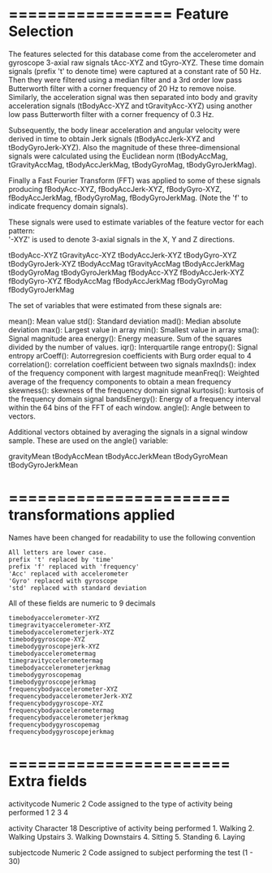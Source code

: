 =================
Feature Selection 
=================

The features selected for this database come from the accelerometer and gyroscope 3-axial raw signals tAcc-XYZ and tGyro-XYZ. These time domain signals (prefix 't' to denote time) were captured at a constant rate of 50 Hz. Then they were filtered using a median filter and a 3rd order low pass Butterworth filter with a corner frequency of 20 Hz to remove noise. Similarly, the acceleration signal was then separated into body and gravity acceleration signals (tBodyAcc-XYZ and tGravityAcc-XYZ) using another low pass Butterworth filter with a corner frequency of 0.3 Hz. 

Subsequently, the body linear acceleration and angular velocity were derived in time to obtain Jerk signals (tBodyAccJerk-XYZ and tBodyGyroJerk-XYZ). Also the magnitude of these three-dimensional signals were calculated using the Euclidean norm (tBodyAccMag, tGravityAccMag, tBodyAccJerkMag, tBodyGyroMag, tBodyGyroJerkMag). 

Finally a Fast Fourier Transform (FFT) was applied to some of these signals producing fBodyAcc-XYZ, fBodyAccJerk-XYZ, fBodyGyro-XYZ, fBodyAccJerkMag, fBodyGyroMag, fBodyGyroJerkMag. (Note the 'f' to indicate frequency domain signals). 

These signals were used to estimate variables of the feature vector for each pattern:  
'-XYZ' is used to denote 3-axial signals in the X, Y and Z directions.

tBodyAcc-XYZ
tGravityAcc-XYZ
tBodyAccJerk-XYZ
tBodyGyro-XYZ
tBodyGyroJerk-XYZ
tBodyAccMag
tGravityAccMag
tBodyAccJerkMag
tBodyGyroMag
tBodyGyroJerkMag
fBodyAcc-XYZ
fBodyAccJerk-XYZ
fBodyGyro-XYZ
fBodyAccMag
fBodyAccJerkMag
fBodyGyroMag
fBodyGyroJerkMag

The set of variables that were estimated from these signals are: 

mean(): Mean value
std(): Standard deviation
mad(): Median absolute deviation 
max(): Largest value in array
min(): Smallest value in array
sma(): Signal magnitude area
energy(): Energy measure. Sum of the squares divided by the number of values. 
iqr(): Interquartile range 
entropy(): Signal entropy
arCoeff(): Autorregresion coefficients with Burg order equal to 4
correlation(): correlation coefficient between two signals
maxInds(): index of the frequency component with largest magnitude
meanFreq(): Weighted average of the frequency components to obtain a mean frequency
skewness(): skewness of the frequency domain signal 
kurtosis(): kurtosis of the frequency domain signal 
bandsEnergy(): Energy of a frequency interval within the 64 bins of the FFT of each window.
angle(): Angle between to vectors.

Additional vectors obtained by averaging the signals in a signal window sample. These are used on the angle() variable:

gravityMean
tBodyAccMean
tBodyAccJerkMean
tBodyGyroMean
tBodyGyroJerkMean

=======================
transformations applied
=======================

Names have been changed for readability to use the following convention

	All letters are lower case.
	prefix 't' replaced by 'time'
	prefix 'f' replaced with 'frequency'
	'Acc' replaced with accelerometer
	'Gyro' replaced with gyroscope
	'std' replaced with standard deviation

All of these fields are numeric to 9 decimals

	timebodyaccelerometer-XYZ
	timegravityaccelerometer-XYZ
	timebodyaccelerometerjerk-XYZ
	timebodygyroscope-XYZ
	timebodygyroscopejerk-XYZ
	timebodyaccelerometermag
	timegravityccelerometermag
	timebodyaccelerometerjerkmag
	timebodygyroscopemag
	timebodygyroscopejerkmag
	frequencybodyaccelerometer-XYZ
	frequencybodyaccelerometerJerk-XYZ
	frequencybodygyroscope-XYZ
	frequencybodyaccelerometermag
	frequencybodyaccelerometerjerkmag
	frequencybodygyroscopemag
	frequencybodygyroscopejerkmag


=======================
Extra fields
=======================

activitycode	Numeric 2
	Code assigned to the type of activity being performed
		1
		2
		3
		4

activity	Character 18
	Descriptive of activity being performed
		1. Walking
		2. Walking Upstairs
		3. Walking Downstairs
		4. Sitting
		5. Standing
		6. Laying
		
		
	
subjectcode 	Numeric 2
	Code assigned to subject performing the test (1 - 30)

